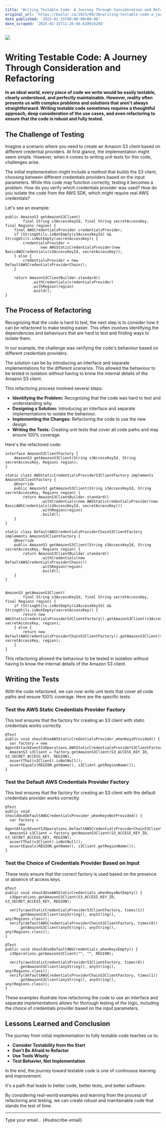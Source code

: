 ```yaml
---
title: 'Writing Testable Code: A Journey Through Consideration and Refactoring'
original_url: 'https://bazlur.ca/2023/08/30/writing-testable-code-a-journey-through-consideration-and-refactoring/'
date_published: '2025-02-15T00:00:00+00:00'
date_scraped: '2025-02-15T11:26:04.628916284'
---
```


![](images/8a588ade-2fff-41d7-9407-1b10f524271d.jpeg)

Writing Testable Code: A Journey Through Consideration and Refactoring
======================================================================

**In an ideal world, every piece of code we write would be easily testable, clearly understood, and perfectly maintainable. However, reality often presents us with complex problems and solutions that aren't always straightforward. Writing testable code sometimes requires a thoughtful approach, deep consideration of the use cases, and even refactoring to ensure that the code is robust and fully tested.**

The Challenge of Testing
------------------------

Imagine a scenario where you need to create an Amazon S3 client based on different credential providers. At first glance, the implementation might seem simple. However, when it comes to writing unit tests for this code, challenges arise.

The initial implementation might include a method that builds the S3 client, choosing between different credentials providers based on the input parameters. While this code may function correctly, testing it becomes a problem. How do you verify which credentials provider was used? How do you isolate the code from the AWS SDK, which might require real AWS credentials?  


Let's see an example:

```
public AmazonS3 getAmazonS3Client(
        final String s3AccessKeyId, final String secretAccessKey, final Regions region) {
    final AWSCredentialsProvider credentialsProvider;
    if (StringUtils.isNotEmpty(s3AccessKeyId) && StringUtils.isNotEmpty(secretAccessKey)) {
        credentialsProvider =
                new AWSStaticCredentialsProvider(new BasicAWSCredentials(s3AccessKeyId, secretAccessKey));
    } else {
        credentialsProvider = new DefaultAWSCredentialsProviderChain();
    }

    return AmazonS3ClientBuilder.standard()
            .withCredentials(credentialsProvider)
            .withRegion(region)
            .build();
}
```

The Process of Refactoring
--------------------------

Recognizing that the code is hard to test, the next step is to consider how it can be refactored to make testing easier. This often involves identifying the dependencies and behaviours that are hard to test and finding ways to isolate them.

In our example, the challenge was verifying the code's behaviour based on different credentials providers.  


The solution can be by introducing an interface and separate implementations for the different scenarios. This allowed the behaviour to be tested in isolation without having to know the internal details of the Amazon S3 client.

This refactoring process involved several steps:

* **Identifying the Problem:** Recognizing that the code was hard to test and understanding why.
* **Designing a Solution:** Introducing an interface and separate implementations to isolate the behaviour.
* **Implementing the Changes:** Refactoring the code to use the new design.
* **Writing the Tests:** Creating unit tests that cover all code paths and may ensure 100% coverage.

Here's the refactored code:

```
interface AmazonS3ClientFactory {
    AmazonS3 getAmazonS3Client(String s3AccessKeyId, String secretAccessKey, Regions region);
}

static class AWSStaticCredentialsProviderS3ClientFactory implements AmazonS3ClientFactory {
    @Override
    public AmazonS3 getAmazonS3Client(String s3AccessKeyId, String secretAccessKey, Regions region) {
        return AmazonS3ClientBuilder.standard()
                .withCredentials(new AWSStaticCredentialsProvider(new BasicAWSCredentials(s3AccessKeyId, secretAccessKey)))
                .withRegion(region)
                .build();
    }
}

static class DefaultAWSCredentialsProviderChainS3ClientFactory implements AmazonS3ClientFactory {
    @Override
    public AmazonS3 getAmazonS3Client(String s3AccessKeyId, String secretAccessKey, Regions region) {
        return AmazonS3ClientBuilder.standard()
                .withCredentials(new DefaultAWSCredentialsProviderChain())
                .withRegion(region)
                .build();
    }
}


AmazonS3 getAmazonS3Client(
        final String s3AccessKeyId, final String secretAccessKey, final Regions region) {
    if (StringUtils.isNotEmpty(s3AccessKeyId) && StringUtils.isNotEmpty(secretAccessKey)) {
        return new AWSStaticCredentialsProviderS3ClientFactory().getAmazonS3Client(s3AccessKeyId, secretAccessKey, region);
    } else {
        return new DefaultAWSCredentialsProviderChainS3ClientFactory().getAmazonS3Client(s3AccessKeyId, secretAccessKey, region);
    }
}
```

This refactoring allowed the behaviour to be tested in isolation without having to know the internal details of the Amazon S3 client.

Writing the Tests
-----------------

With the code refactored, we can now write unit tests that cover all code paths and ensure 100% coverage. Here are the specific tests:

### Test the AWS Static Credentials Provider Factory

This test ensures that the factory for creating an S3 client with static credentials works correctly.

```
@Test
public void shouldUseAWSStaticCredentialsProvider_whenKeysProvided() {
  var factory = new AgentAttackEventS3Operations.AWSStaticCredentialsProviderS3ClientFactory();
  AmazonS3 s3Client = factory.getAmazonS3Client(S3_ACCESS_KEY_ID, S3_SECRET_ACCESS_KEY, REGION);
  assertThat(s3Client).isNotNull();
  assertEquals(REGION.getName(), s3Client.getRegionName());
}
```

### Test the Default AWS Credentials Provider Factory

This test ensures that the factory for creating an S3 client with the default credentials provider works correctly.

```
@Test
public void shouldUseDefaultAWSCredentialsProvider_whenKeysNotProvided() {
  var factory =
      new AgentAttackEventS3Operations.DefaultAWSCredentialsProviderChainS3ClientFactory();
  AmazonS3 s3Client = factory.getAmazonS3Client(S3_ACCESS_KEY_ID, S3_SECRET_ACCESS_KEY, REGION);
  assertThat(s3Client).isNotNull();
  assertEquals(REGION.getName(), s3Client.getRegionName());
}
```

### Test the Choice of Credentials Provider Based on Input

These tests ensure that the correct factory is used based on the presence or absence of access keys.

```
@Test
public void shouldUseAWSStaticCredentials_whenKeysNotEmpty() {
  s3Operations.getAmazonS3Client(S3_ACCESS_KEY_ID, S3_SECRET_ACCESS_KEY, REGION);

  verify(awsStaticCredentialsProviderS3ClientFactory, times(1))
      .getAmazonS3Client(anyString(), anyString(), any(Regions.class));
  verify(defaultAWSCredentialsProviderChainS3ClientFactory, times(0))
      .getAmazonS3Client(anyString(), anyString(), any(Regions.class));
}

@Test
public void shouldUseDefaultAWSCredentials_whenKeysEmpty() {
  s3Operations.getAmazonS3Client("", "", REGION);

  verify(awsStaticCredentialsProviderS3ClientFactory, times(0))
      .getAmazonS3Client(anyString(), anyString(), any(Regions.class));
  verify(defaultAWSCredentialsProviderChainS3ClientFactory, times(1))
      .getAmazonS3Client(anyString(), anyString(), any(Regions.class));
}
```

These examples illustrate how refactoring the code to use an interface and separate implementations allows for thorough testing of the logic, including the choice of credentials provider based on the input parameters.

Lessons Learned and Conclusion
------------------------------

The journey from initial implementation to fully testable code teaches us to:

* **Consider Testability from the Start**
* **Don't Be Afraid to Refactor**
* **Use Tools Wisely**
* **Test Behavior, Not Implementation**

In the end, the journey toward testable code is one of continuous learning and improvement.

It's a path that leads to better code, better tests, and better software.

By considering real-world examples and learning from the process of refactoring and testing, we can create robust and maintainable code that stands the test of time.  

*** ** * ** ***

Type your email... {#subscribe-email}

